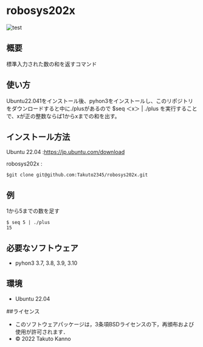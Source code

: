 
# robosys202x
![test](https://github.com/Takuto2345/robosys202x/actions/workflows/test.yml/badge.svg)

## 概要
標準入力された数の和を返すコマンド



## 使い方
Ubuntu22.041をインストール後、pyhon3をインストールし、このリポジトリをダウンロードすると中に./plusがあるので
$seq ＜x＞ | ./plus 
を実行することで、xが正の整数ならば1からxまでの和を出す。

## インストール方法
Ubuntu 22.04 :https://jp.ubuntu.com/download 

robosys202x :
```
$git clone git@github.com:Takuto2345/robosys202x.git
```

## 例

1から5までの数を足す

```
$ seq 5 | ./plus
15
```
## 必要なソフトウェア
* pyhon3  3.7, 3.8, 3.9, 3.10

## 環境
* Ubuntu 22.04

##ライセンス

  * このソフトウェアパッケージは，3条項BSDライセンスの下，再頒布および使用が許可されます．
  * © 2022 Takuto Kanno
